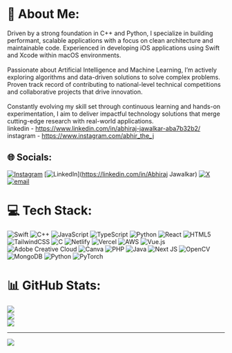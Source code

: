 
# 💫 About Me:
Driven by a strong foundation in C++ and Python, I specialize in building performant, scalable applications with a focus on clean architecture and maintainable code. Experienced in developing iOS applications using Swift and Xcode within macOS environments.<br><br>Passionate about Artificial Intelligence and Machine Learning, I’m actively exploring algorithms and data-driven solutions to solve complex problems. Proven track record of contributing to national-level technical competitions and collaborative projects that drive innovation.<br><br>Constantly evolving my skill set through continuous learning and hands-on experimentation, I aim to deliver impactful technology solutions that merge cutting-edge research with real-world applications.<br>linkedin - https://www.linkedin.com/in/abhiraj-jawalkar-aba7b32b2/<br>instagram - https://www.instagram.com/abhir_the_j<br>


## 🌐 Socials:
[![Instagram](https://img.shields.io/badge/Instagram-%23E4405F.svg?logo=Instagram&logoColor=white)](https://instagram.com/abhir_the_j) [![LinkedIn](https://img.shields.io/badge/LinkedIn-%230077B5.svg?logo=linkedin&logoColor=white)](https://linkedin.com/in/Abhiraj Jawalkar) [![X](https://img.shields.io/badge/X-black.svg?logo=X&logoColor=white)](https://x.com/ABJ9060) [![email](https://img.shields.io/badge/Email-D14836?logo=gmail&logoColor=white)](mailto:pinujawalkar1925@gmail.com) 

# 💻 Tech Stack:
![Swift](https://img.shields.io/badge/swift-F54A2A?style=for-the-badge&logo=swift&logoColor=white) ![C++](https://img.shields.io/badge/c++-%2300599C.svg?style=for-the-badge&logo=c%2B%2B&logoColor=white) ![JavaScript](https://img.shields.io/badge/javascript-%23323330.svg?style=for-the-badge&logo=javascript&logoColor=%23F7DF1E) ![TypeScript](https://img.shields.io/badge/typescript-%23007ACC.svg?style=for-the-badge&logo=typescript&logoColor=white) ![Python](https://img.shields.io/badge/python-3670A0?style=for-the-badge&logo=python&logoColor=ffdd54) ![React](https://img.shields.io/badge/react-%2320232a.svg?style=for-the-badge&logo=react&logoColor=%2361DAFB) ![HTML5](https://img.shields.io/badge/html5-%23E34F26.svg?style=for-the-badge&logo=html5&logoColor=white) ![TailwindCSS](https://img.shields.io/badge/tailwindcss-%2338B2AC.svg?style=for-the-badge&logo=tailwind-css&logoColor=white) ![C](https://img.shields.io/badge/c-%2300599C.svg?style=for-the-badge&logo=c&logoColor=white) ![Netlify](https://img.shields.io/badge/netlify-%23000000.svg?style=for-the-badge&logo=netlify&logoColor=#00C7B7) ![Vercel](https://img.shields.io/badge/vercel-%23000000.svg?style=for-the-badge&logo=vercel&logoColor=white) ![AWS](https://img.shields.io/badge/AWS-%23FF9900.svg?style=for-the-badge&logo=amazon-aws&logoColor=white) ![Vue.js](https://img.shields.io/badge/vue.js-%2335495e.svg?style=for-the-badge&logo=vuedotjs&logoColor=%234FC08D) ![Adobe Creative Cloud](https://img.shields.io/badge/Adobe%20Creative%20Cloud-DA1F26.svg?style=for-the-badge&logo=Adobe%20Creative%20Cloud&logoColor=white) ![Canva](https://img.shields.io/badge/Canva-%2300C4CC.svg?style=for-the-badge&logo=Canva&logoColor=white) ![PHP](https://img.shields.io/badge/php-%23777BB4.svg?style=for-the-badge&logo=php&logoColor=white) ![Java](https://img.shields.io/badge/java-%23ED8B00.svg?style=for-the-badge&logo=openjdk&logoColor=white) ![Next JS](https://img.shields.io/badge/Next-black?style=for-the-badge&logo=next.js&logoColor=white) ![OpenCV](https://img.shields.io/badge/opencv-%23white.svg?style=for-the-badge&logo=opencv&logoColor=white) ![MongoDB](https://img.shields.io/badge/MongoDB-%234ea94b.svg?style=for-the-badge&logo=mongodb&logoColor=white) ![Python](https://img.shields.io/badge/python-3670A0?style=for-the-badge&logo=python&logoColor=ffdd54) ![PyTorch](https://img.shields.io/badge/PyTorch-%23EE4C2C.svg?style=for-the-badge&logo=PyTorch&logoColor=white)
# 📊 GitHub Stats:
![](https://github-readme-stats.vercel.app/api?username=Abhiraj2501&theme=gotham&hide_border=false&include_all_commits=true&count_private=true)<br/>
![](https://nirzak-streak-stats.vercel.app/?user=Abhiraj2501&theme=gotham&hide_border=false)<br/>
![](https://github-readme-stats.vercel.app/api/top-langs/?username=Abhiraj2501&theme=gotham&hide_border=false&include_all_commits=true&count_private=true&layout=compact)

---
[![](https://visitcount.itsvg.in/api?id=Abhiraj2501&icon=0&color=0)](https://visitcount.itsvg.in)

<!-- Proudly created with GPRM ( https://gprm.itsvg.in ) -->
